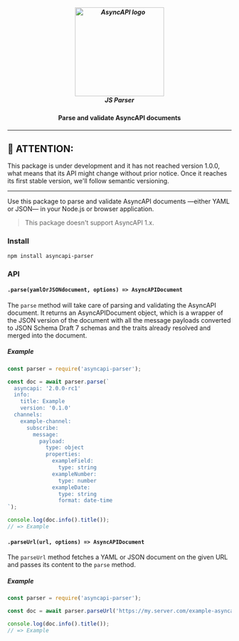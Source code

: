 <h5 align="center">
  <br>
  <a href="https://www.asyncapi.org"><img src="https://github.com/asyncapi/parser-nodejs/raw/master/assets/logo.png" alt="AsyncAPI logo" width="200"></a>
  <br>
  JS Parser
</h5>
<h4 align="center">Parse and validate AsyncAPI documents</h4>

---

## :loudspeaker: ATTENTION:

This package is under development and it has not reached version 1.0.0, what means that its API might change without prior notice. Once it reaches its first stable version, we'll follow semantic versioning.

---

Use this package to parse and validate AsyncAPI documents —either YAML or JSON— in your Node.js or browser application.

> This package doesn't support AsyncAPI 1.x.

### Install

```
npm install asyncapi-parser
```

### API

#### `.parse(yamlOrJSONdocument, options) => AsyncAPIDocument`

The `parse` method will take care of parsing and validating the AsyncAPI document. It returns an AsyncAPIDocument object, which is a wrapper of the JSON version of the document with all the message payloads converted to JSON Schema Draft 7 schemas and the traits already resolved and merged into the document.

##### Example

```js
const parser = require('asyncapi-parser');

const doc = await parser.parse(`
  asyncapi: '2.0.0-rc1'
  info:
    title: Example
    version: '0.1.0'
  channels:
    example-channel:
      subscribe:
        message:
          payload:
            type: object
            properties:
              exampleField:
                type: string
              exampleNumber:
                type: number
              exampleDate:
                type: string
                format: date-time
`);

console.log(doc.info().title());
// => Example
```

#### `.parseUrl(url, options) => AsyncAPIDocument`

The `parseUrl` method fetches a YAML or JSON document on the given URL and passes its content to the `parse` method.

##### Example

```js
const parser = require('asyncapi-parser');

const doc = await parser.parseUrl('https://my.server.com/example-asyncapi.yaml');

console.log(doc.info().title());
// => Example
```
